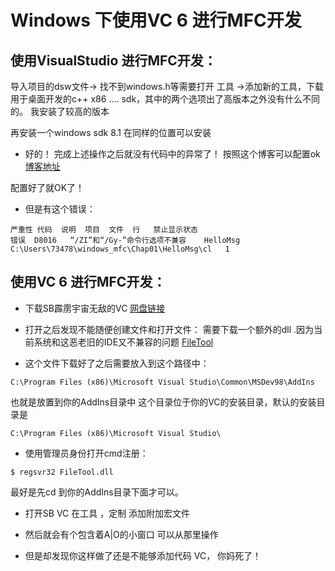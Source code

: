 # Windows 下使用VC 6 进行MFC开发

## 使用VisualStudio 进行MFC开发：
导入项目的dsw文件-> 找不到windows.h等需要打开 工具 ->添加新的工具，下载用于桌面开发的c++ x86 .... sdk，其中的两个选项出了高版本之外没有什么不同的。
我安装了较高的版本

再安装一个windows sdk 8.1 在同样的位置可以安装

- 好的！ 完成上述操作之后就没有代码中的异常了！
按照这个博客可以配置ok
[博客地址](https://blog.csdn.net/shenziheng1/article/details/52816450)

配置好了就OK了！

- 但是有这个错误：
```
严重性	代码	说明	项目	文件	行	禁止显示状态
错误	D8016	“/ZI”和“/Gy-”命令行选项不兼容	HelloMsg	C:\Users\73478\windows_mfc\Chap01\HelloMsg\cl	1	
```

## 使用VC 6 进行MFC开发：
- 下载SB霹雳宇宙无敌的VC 
[网盘链接](https://pan.baidu.com/s/1ThdObrfmtYbx2V5F8IxqSQ)

- 打开之后发现不能随便创建文件和打开文件：
需要下载一个额外的dll .因为当前系统和这恶老旧的IDE又不兼容的问题
[FileTool](https://pan.baidu.com/s/1YcCajbhRNvHk-p9d9pOj2A)

- 这个文件下载好了之后需要放入到这个路径中：
```
C:\Program Files (x86)\Microsoft Visual Studio\Common\MSDev98\AddIns
```
也就是放置到你的AddIns目录中 这个目录位于你的VC的安装目录，默认的安装目录是
```
C:\Program Files (x86)\Microsoft Visual Studio\
```

- 使用管理员身份打开cmd注册：
```
$ regsvr32 FileTool.dll
```
最好是先cd 到你的AddIns目录下面才可以。

- 打开SB VC
在工具 ，定制 添加附加宏文件

- 然后就会有个包含着A|O的小窗口
可以从那里操作

- 但是却发现你这样做了还是不能够添加代码
VC， 你妈死了！
